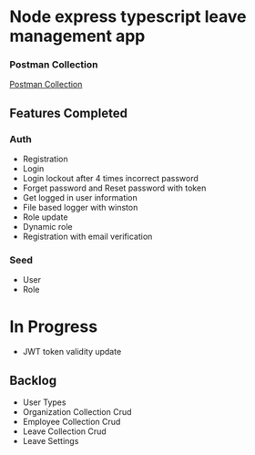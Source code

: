 # Node express typescript leave management app

### Postman Collection 
[Postman Collection](https://www.postman.com/itobuz/workspace/node-express-typescript/collection/180560-e21d80ce-35c4-46c8-90e0-bb8a30115a72?action=share&creator=180560&active-environment=180560-1e273ed9-9dd6-4b4e-b7b5-13f3fbb518c9)

## Features Completed 

### Auth 
- Registration
- Login 
- Login lockout after 4 times incorrect password
- Forget password and Reset password with token 
- Get logged in user information 
- File based logger with winston
- Role update
- Dynamic role
- Registration with email verification 

### Seed 
- User
- Role

# In Progress
- JWT token validity update 

## Backlog 
- User Types 
- Organization Collection Crud
- Employee Collection Crud
- Leave Collection Crud 
- Leave Settings 



